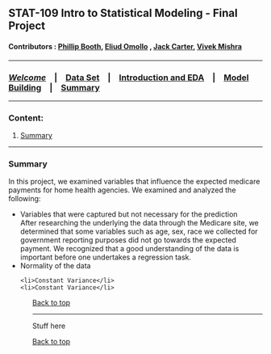 
## STAT-109 Intro to Statistical Modeling - Final Project
#### Contributors : [Phillip Booth](mailto:phillip.booth2015@gmail.com), [Eliud Omollo](woordy2000@gmail.com) , [Jack Carter](jcarter2014@gmail.com), [Vivek Mishra](mailto:iblpvivek@icloud.com)
<HR>

### [**_Welcome_**](readme.md)&emsp;|&emsp;[Data Set](data-set.md)&emsp;|&emsp;[Introduction and EDA](eda.md)&emsp;|&emsp;[Model Building](model-building.md)&emsp;|&emsp;[Summary](summary.md)
<HR>

### Content:
1. [Summary](#summary)


<HR>

### Summary

In this project, we examined variables that influence the expected medicare payments for home health agencies. We examined and analyzed the following:
  <ul>
    <li>Variables that were captured but not necessary for the prediction</li>
  After researching the underlying the data through the Medicare site, we determined that some variables such as age, sex, race we collected for government reporting purposes did not go towards the expected payment. We recognized that a good understanding of the data is important before one undertakes a regression task.
    <li>Normality of the data</li>
  
    <li>Constant Variance</li>
    <li>Constant Variance</li>
  <ul>

[Back to top](#content)

<HR>

Stuff here

[Back to top](#content)
